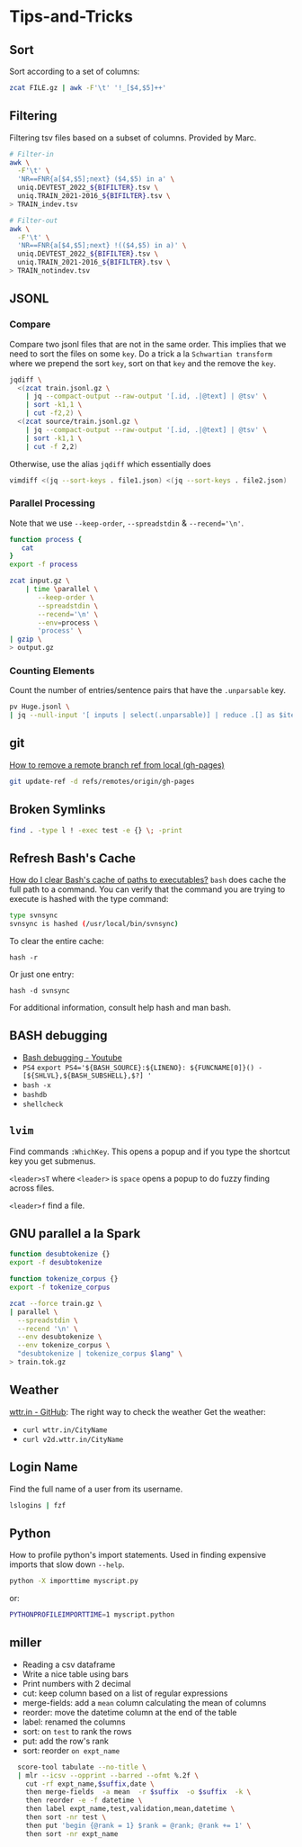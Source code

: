 # Tips-and-Tricks

## Sort
Sort according to a set of columns:
```sh
zcat FILE.gz | awk -F'\t' '!_[$4,$5]++'
```

## Filtering
Filtering tsv files based on a subset of columns.
Provided by Marc.
```sh
# Filter-in
awk \
  -F'\t' \
  'NR==FNR{a[$4,$5];next} ($4,$5) in a' \
  uniq.DEVTEST_2022_${BIFILTER}.tsv \
  uniq.TRAIN_2021-2016_${BIFILTER}.tsv \
> TRAIN_indev.tsv
```
```sh
# Filter-out
awk \
  -F'\t' \
  'NR==FNR{a[$4,$5];next} !(($4,$5) in a)' \
  uniq.DEVTEST_2022_${BIFILTER}.tsv \
  uniq.TRAIN_2021-2016_${BIFILTER}.tsv \
> TRAIN_notindev.tsv
```

## JSONL
### Compare
Compare two jsonl files that are not in the same order.
This implies that we need to sort the files on some `key`.
Do a trick a la `Schwartian transform` where we prepend the sort `key`, sort on that `key` and the remove the `key`.
```sh
jqdiff \
  <(zcat train.jsonl.gz \
    | jq --compact-output --raw-output '[.id, .|@text] | @tsv' \
    | sort -k1,1 \
    | cut -f2,2) \
  <(zcat source/train.jsonl.gz \
    | jq --compact-output --raw-output '[.id, .|@text] | @tsv' \
    | sort -k1,1 \
    | cut -f 2,2)
```

Otherwise, use the alias `jqdiff` which essentially does
```sh
vimdiff <(jq --sort-keys . file1.json) <(jq --sort-keys . file2.json)
```

### Parallel Processing
Note that we use `--keep-order`, `--spreadstdin` & `--recend='\n'`.
```sh
function process {
   cat
}
export -f process

zcat input.gz \
    | time \parallel \
       --keep-order \
       --spreadstdin \
       --recend='\n' \
       --env=process \
       'process' \
| gzip \
> output.gz
```


### Counting Elements
Count the number of entries/sentence pairs that have the `.unparsable` key.
```sh
pv Huge.jsonl \
| jq --null-input '[ inputs | select(.unparsable)] | reduce .[] as $item (0; . + 1)'
```



## git
[How to remove a remote branch ref from local (gh-pages)](https://stackoverflow.com/a/64618529)
```sh
git update-ref -d refs/remotes/origin/gh-pages
```


## Broken Symlinks
```sh
find . -type l ! -exec test -e {} \; -print
```


## Refresh Bash's Cache
[How do I clear Bash's cache of paths to executables?](https://unix.stackexchange.com/a/5610)
`bash` does cache the full path to a command.
You can verify that the command you are trying to execute is hashed with the type command:

```sh
type svnsync
svnsync is hashed (/usr/local/bin/svnsync)
```

To clear the entire cache:

`hash -r`

Or just one entry:

`hash -d svnsync`

For additional information, consult help hash and man bash.



## BASH debugging
* [Bash debugging - Youtube](https://www.youtube.com/watch?v=9pbpevjuwmI)
* `PS4` `export PS4='${BASH_SOURCE}:${LINENO}: ${FUNCNAME[0]}() - [${SHLVL},${BASH_SUBSHELL},$?] '`
* `bash -x`
* `bashdb`
* `shellcheck`



## `lvim`
Find commands `:WhichKey`.
This opens a popup and if you type the shortcut key you get submenus.

`<leader>sT` where `<leader>` is `space` opens a popup to do fuzzy finding across files.

`<leader>f` find a file.



## GNU parallel a la Spark
```sh
function desubtokenize {}
export -f desubtokenize

function tokenize_corpus {}
export -f tokenize_corpus

zcat --force train.gz \
| parallel \
  --spreadstdin \
  --recend '\n' \
  --env desubtokenize \
  --env tokenize_corpus \
  "desubtokenize | tokenize_corpus $lang" \
> train.tok.gz
```


## Weather
[wttr.in - GitHub](https://github.com/chubin/wttr.in): The right way to check the weather
Get the weather:
* `curl wttr.in/CityName`
* `curl v2d.wttr.in/CityName`


## Login Name
Find the full name of a user from its username.
```sh
lslogins | fzf
```



## Python

How to profile python's import statements.
Used in finding expensive imports that slow down `--help`.

```sh
python -X importtime myscript.py
```

or:

```sh
PYTHONPROFILEIMPORTTIME=1 myscript.python
```


## miller

* Reading a csv dataframe
* Write a nice table using bars
* Print numbers with 2 decimal
* cut: keep column based on a list of regular expressions
* merge-fields: add a `mean` column calculating the mean of columns
* reorder: move the datetime column at the end of the table
* label: renamed the columns
* sort: on `test` to rank the rows
* put: add the row's rank
* sort: reorder `on expt_name`

```sh
  score-tool tabulate --no-title \
  | mlr --icsv --opprint --barred --ofmt %.2f \
    cut -rf expt_name,$suffix,date \
    then merge-fields  -a mean  -r $suffix  -o $suffix  -k \
    then reorder -e -f datetime \
    then label expt_name,test,validation,mean,datetime \
    then sort -nr test \
    then put 'begin {@rank = 1} $rank = @rank; @rank += 1' \
    then sort -nr expt_name
```
